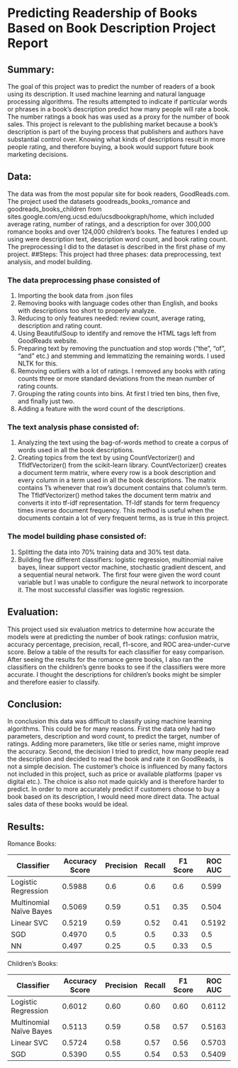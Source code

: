 # Predicting Readership of Books Based on Book Description Project Report


## Summary: 
The goal of this project was to predict the number of readers of a book using its description. It used machine learning and natural language processing algorithms. The results attempted to indicate if particular words or phrases in a book’s description predict how many people will rate a book. The number ratings a book has was used as a proxy for the number of book sales. This project is relevant to the publishing market because a book’s description is part of the buying process that publishers and authors have substantial control over. Knowing what kinds of descriptions result in more people rating, and therefore buying, a book would support future book marketing decisions.
## Data: 
The data was from the most popular site for book readers, GoodReads.com. The project used the datasets goodreads_books_romance and goodreads_books_children from sites.google.com/eng.ucsd.edu/ucsdbookgraph/home, which included average rating, number of ratings, and a description for over 300,000 romance books and over 124,000 children’s books. The features I ended up using were description text, description word count, and book rating count. The preprocessing I did to the dataset is described in the first phase of my project.
##Steps: This project had three phases: data preprocessing, text analysis, and model building. 

### The data preprocessing phase consisted of 
1.	Importing the book data from .json files
2.	Removing books with language codes other than English, and books with descriptions too short to properly analyze.
3.	 Reducing to only features needed: review count, average rating, description and rating count. 
4.	Using BeautifulSoup to identify and remove the HTML tags left from GoodReads website. 
5.	Preparing text by removing the punctuation and stop words (“the”, “of”, “and” etc.) and stemming and lemmatizing the remaining words. I used NLTK for this. 
6.	Removing outliers with a lot of ratings. I removed any books with rating counts three or more standard deviations from the mean number of rating counts. 
7.	Grouping the rating counts into bins. At first I tried ten bins, then five, and finally just two. 
8.	Adding a feature with the word count of the descriptions. 

### The text analysis phase consisted of: 
1.	Analyzing the text using the bag-of-words method to create a corpus of words used in all the book descriptions. 
2.	Creating topics from the text by using CountVectorizer() and TfIdfVectorizer() from the scikit-learn library. CountVectorizer() creates a document term matrix, where every row is a book description and every column in a term used in all the book descriptions. The matrix contains 1’s whenever that row’s document contains that column’s term. The TfIdfVectorizer() method takes the document term matrix and converts it into tf-idf representation. Tf-Idf stands for term frequency times inverse document frequency. This method is useful when the documents contain a lot of very frequent terms, as is true in this project.

### The model building phase consisted of:
1. Splitting the data into 70% training data and 30% test data. 
2. Building five different classifiers: logistic regression, multinomial naïve bayes, linear support vector machine, stochastic gradient descent, and a sequential neural network. The first four were given the word count variable but I was unable to configure the neural network to incorporate it. The most successful classifier was logistic regression.

## Evaluation: 
This project used six evaluation metrics to determine how accurate the models were at predicting the number of book ratings: confusion matrix, accuracy percentage, precision, recall, f1-score, and ROC area-under-curve score. Below a table of the results for each classifier for easy comparison. After seeing the results for the romance genre books, I also ran the classifiers on the children’s genre books to see if the classifiers were more accurate. I thought the descriptions for children’s books might be simpler and therefore easier to classify.
## Conclusion:
In conclusion this data was difficult to classify using machine learning algorithms. This could be for many reasons. First the data only had two parameters, description and word count, to predict the target, number of ratings. Adding more parameters, like title or series name, might improve the accuracy. Second, the decision I tried to predict, how many people read the description and decided to read the book and rate it on GoodReads, is not a simple decision. The customer’s choice is influenced by many factors not included in this project, such as price or available platforms (paper vs digital etc.). The choice is also not made quickly and is therefore harder to predict. In order to more accurately predict if customers choose to buy a book based on its description, I would need more direct data. The actual sales data of these books would be ideal.

## Results:
Romance Books:

| Classifier              |  Accuracy Score |  Precision  | Recall   | F1 Score   | ROC AUC  |
|-------------------------|-----------------|-------------|----------|------------|----------|
| Logistic Regression     | 0.5988          |  0.6        | 0.6      | 0.6        | 0.599    |
| Multinomial Naïve Bayes | 0.5069          |  0.59       | 0.51     | 0.35       | 0.504    |
| Linear SVC              | 0.5219          |  0.59       | 0.52     | 0.41       | 0.5192   |
| SGD                     | 0.4970          |  0.5        | 0.5      | 0.33       | 0.5      |
| NN                      | 0.497           |  0.25       | 0.5      | 0.33       | 0.5      |


Children’s Books:

| Classifier      		    |  Accuracy Score	 | Precision	  | Recall	 | F1 Score  |	ROC AUC  |
|-------------------------|------------------|--------------|----------|-----------|-----------|
| Logistic Regression		  | 0.6012	         |  0.60	      | 0.60 	   | 0.60      | 0.6112    |
| Multinomial Naïve Bayes	| 0.5113           |  0.59    	  | 0.58  	 | 0.57 	   | 0.5163    |
| Linear SVC		          | 0.5724	         |  0.58	      | 0.57 	   | 0.56 	   | 0.5703    |
| SGD			                | 0.5390           | 0.55         | 0.54     | 0.53	     | 0.5409    |

